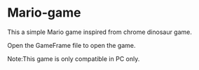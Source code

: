 # Mario-game
This a simple Mario game inspired from chrome dinosaur game.

Open the GameFrame file to open the game.

Note:This game is only compatible in PC only.
